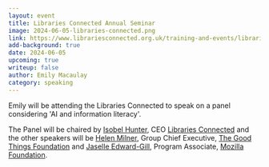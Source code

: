 ```yaml
---
layout: event
title: Libraries Connected Annual Seminar
image: 2024-06-05-libraries-connected.png
link: https://www.librariesconnected.org.uk/training-and-events/libraries-connected-annual-seminar-2024-%E2%80%9Cpower-partnership
add-background: true
date: 2024-06-05
upcoming: true
writeup: false
author: Emily Macaulay
category: speaking
---
```

Emily will be attending the Libraries Connected to speak on a panel considering 'AI and information literacy'.

<!--more-->

The Panel will be chaired by [Isobel Hunter](https://www.librariesconnected.org.uk/content/isobel-hunter), CEO [Libraries Connected](https://www.librariesconnected.org.uk/) and the other speakers will be [Helen Milner](https://www.goodthingsfoundation.org/what-we-do/who-we-are/our-team/senior-management-team/helen-milner-obe/), Group Chief Executive, [The Good Things Foundation](https://www.goodthingsfoundation.org/) and [Jaselle Edward-Gill](https://www.mozillapulse.org/profile/5940), Program Associate, [Mozilla Foundation](https://foundation.mozilla.org/en/).